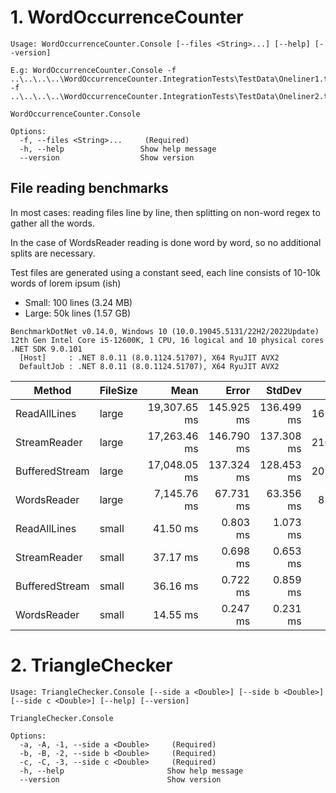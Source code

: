 # 1. WordOccurrenceCounter
```
Usage: WordOccurrenceCounter.Console [--files <String>...] [--help] [--version]

E.g: WordOccurrenceCounter.Console -f ..\..\..\..\WordOccurrenceCounter.IntegrationTests\TestData\Oneliner1.txt -f ..\..\..\..\WordOccurrenceCounter.IntegrationTests\TestData\Oneliner2.txt

WordOccurrenceCounter.Console

Options:
  -f, --files <String>...     (Required)
  -h, --help                 Show help message
  --version                  Show version
```

## File reading benchmarks

In most cases: reading files line by line, then splitting on non-word regex to gather all the words.

In the case of WordsReader reading is done word by word, so no additional splits are necessary.

Test files are generated using a constant seed, each line consists of 10-10k words of lorem ipsum (ish)
* Small: 100 lines (3.24 MB)
* Large: 50k lines (1.57 GB)

```
BenchmarkDotNet v0.14.0, Windows 10 (10.0.19045.5131/22H2/2022Update)
12th Gen Intel Core i5-12600K, 1 CPU, 16 logical and 10 physical cores
.NET SDK 9.0.101
  [Host]     : .NET 8.0.11 (8.0.1124.51707), X64 RyuJIT AVX2
  DefaultJob : .NET 8.0.11 (8.0.1124.51707), X64 RyuJIT AVX2
```

| Method         | FileSize | Mean         | Error      | StdDev     | Gen0         | Gen1         | Gen2         | Allocated   |
|--------------- |--------- |-------------:|-----------:|-----------:|-------------:|-------------:|-------------:|------------:|
| ReadAllLines   | large    | 19,307.65 ms | 145.925 ms | 136.499 ms | 1657000.0000 |  623000.0000 |   11000.0000 | 19540.61 MB |
| StreamReader   | large    | 17,263.46 ms | 146.790 ms | 137.308 ms | 2105000.0000 | 1428000.0000 | 1005000.0000 | 19539.92 MB |
| BufferedStream | large    | 17,048.05 ms | 137.324 ms | 128.453 ms | 2097000.0000 | 1422000.0000 | 1005000.0000 | 19539.92 MB |
| WordsReader    | large    |  7,145.76 ms |  67.731 ms |  63.356 ms |  876000.0000 |            - |            - |  8739.05 MB |
| ReadAllLines   | small    |     41.50 ms |   0.803 ms |   1.073 ms |    4166.6667 |    2833.3333 |    1000.0000 |    39.17 MB |
| StreamReader   | small    |     37.17 ms |   0.698 ms |   0.653 ms |    4428.5714 |    2500.0000 |    2214.2857 |    39.16 MB |
| BufferedStream | small    |     36.16 ms |   0.722 ms |   0.859 ms |    4428.5714 |    2500.0000 |    2214.2857 |    39.17 MB |
| WordsReader    | small    |     14.55 ms |   0.247 ms |   0.231 ms |    1765.6250 |      78.1250 |            - |    17.61 MB |

# 2. TriangleChecker
```
Usage: TriangleChecker.Console [--side a <Double>] [--side b <Double>] [--side c <Double>] [--help] [--version]

TriangleChecker.Console

Options:
  -a, -A, -1, --side a <Double>     (Required)
  -b, -B, -2, --side b <Double>     (Required)
  -c, -C, -3, --side c <Double>     (Required)
  -h, --help                       Show help message
  --version                        Show version
```